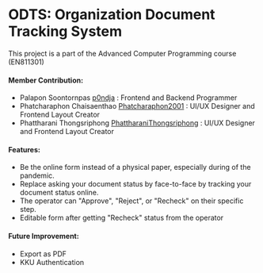 # ODTS: Organization Document Tracking System
This project is a part of the Advanced Computer Programming course (EN811301)

#### Member Contribution:
- Palapon Soontornpas [p0ndja](https://github.com/p0ndja) : Frontend and Backend Programmer
- Phatcharaphon Chaisaenthao [Phatcharaphon2001](https://github.com/Phatcharaphon2001) : UI/UX Designer and Frontend Layout Creator
- Phattharani Thongsriphong [PhattharaniThongsriphong](https://github.com/PhattharaniThongsriphong) : UI/UX Designer and Frontend Layout Creator

#### Features:
- Be the online form instead of a physical paper, especially during of the pandemic.
- Replace asking your document status by face-to-face by tracking your document status online.
- The operator can "Approve", "Reject", or "Recheck" on their specific step.
- Editable form after getting "Recheck" status from the operator

#### Future Improvement:
- Export as PDF
- KKU Authentication
